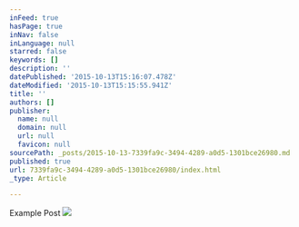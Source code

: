 ```yaml
---
inFeed: true
hasPage: true
inNav: false
inLanguage: null
starred: false
keywords: []
description: ''
datePublished: '2015-10-13T15:16:07.478Z'
dateModified: '2015-10-13T15:15:55.941Z'
title: ''
authors: []
publisher:
  name: null
  domain: null
  url: null
  favicon: null
sourcePath: _posts/2015-10-13-7339fa9c-3494-4289-a0d5-1301bce26980.md
published: true
url: 7339fa9c-3494-4289-a0d5-1301bce26980/index.html
_type: Article

---
```

Example Post
![](https://the-grid-user-content.s3-us-west-2.amazonaws.com/6bbdf964-3401-46e5-84f5-a20e8708e126.jpg)
